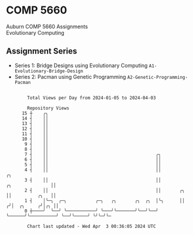 # COMP 5660
Auburn COMP 5660 Assignments  
Evolutionary Computing

## Assignment Series
- Series 1: Bridge Designs using Evolutionary Computing `A1-Evolutionary-Bridge-Design`
- Series 2: Pacman using Genetic Programming `A2-Genetic-Programming-Pacman`

```

        Total Views per Day from 2024-01-05 to 2024-04-03

        Repository Views
      15 ┼    ╭╮
      14 ┤    ││
      13 ┤    ││
      12 ┤    ││
      11 ┤    ││
      10 ┤    ││
       9 ┤    ││
       8 ┤    ││
       7 ┤    ││                                         ╭╮
       6 ┤    ││                                         ││
       5 ┤    ││                                         ││
       4 ┤    ││                                         ││                                     ╭╮
       3 ┤    ││                                         ││                    ╭╮               ││
       2 ┤    ││                                         ││       ╭╮           ││          ╭╮   ││
       1 ┤    │╰─╮  ╭─╮           ╭─╮   ╭╮       ╭╮  ╭╮  │╰╮      ││          ╭╯│  ╭╮     ╭╯│╭╮ ││
       0 ┼────╯  ╰──╯ ╰───────────╯ ╰───╯╰───────╯╰──╯╰──╯ ╰──────╯╰──────────╯ ╰──╯╰─────╯ ╰╯╰─╯╰─

        Chart last updated - Wed Apr  3 00:36:05 2024 UTC
        
```
